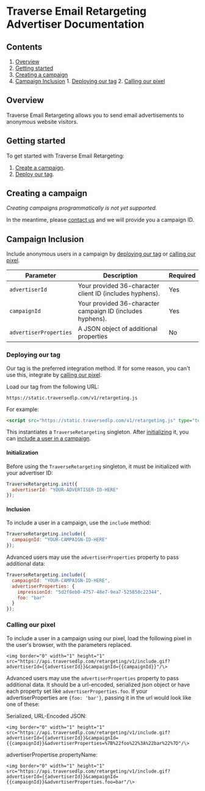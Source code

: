 # Traverse Email Retargeting Advertiser Documentation

## Contents

  1. [Overview](#overview)
  2. [Getting started](#getting-started)
  3. [Creating a campaign](#creating-a-campaign)
  4. [Campaign Inclusion](#campaign-inclusion)
    1. [Deploying our tag](#deploying-our-tag)
    2. [Calling our pixel](#calling-our-pixel)

## Overview

Traverse Email Retargeting allows you to send email advertisements to anonymous website visitors.

## Getting started

To get started with Traverse Email Retargeting:

 1. [Create a campaign](#creating-a-campaign).
 2. [Deploy our tag](#deploying-our-tag).

## Creating a campaign

*Creating campaigns programmatically is not yet supported.*

In the meantime, please <a href="mailto:Traverse Operations <operations@traversedlp.com&gt">contact us</a> and we will provide you a campaign ID.

## Campaign Inclusion

Include anonymous users in a campaign by [deploying our tag](#deploying-our-tag) or [calling our pixel](#calling-our-pixel).

| Parameter    | Description | Required |
| ------------ |------------ | -------- |
| `advertiserId` | Your provided 36-character client ID (includes hyphens). | Yes |
| `campaignId` | Your provided 36-character campaign ID (includes hyphens). | Yes |
| `advertiserProperties` | A JSON object of additional properties | No |

### Deploying our tag

Our tag is the preferred integration method. If for some reason, you can't use this, integrate by [calling our pixel](#calling-our-pixel).

Load our tag from the following URL:
```
https://static.traversedlp.com/v1/retargeting.js
```

For example:
```html
<script src="https://static.traversedlp.com/v1/retargeting.js" type="text/javascript"></script>
```

This instantiates a `TraverseRetargeting` singleton. After [initializing](#initialization) it, you can [include a user in a campaign](#inclusion). 

#### Initialization

Before using the `TraverseRetargeting` singleton, it must be initialized with your advertiser ID:

```javascript
TraverseRetargeting.init({
  advertiserId: "YOUR-ADVERTISER-ID-HERE"
});
```

#### Inclusion

To include a user in a campaign, use the `include` method:

```javascript
TraverseRetargeting.include({
  campaignId: "YOUR-CAMPAIGN-ID-HERE"
});
```

Advanced users may use the `advertiserProperties` property to pass additional data:

```javascript
TraverseRetargeting.include({
  campaignId: "YOUR-CAMPAIGN-ID-HERE",
  advertiserProperties: {
    impressionId: "5d2f8eb0-4757-48e7-9ea7-525850c22344",
    foo: "bar"
  }
});
```

### Calling our pixel

To include a user in a campaign using our pixel, load the following pixel in the user's browser, with the parameters replaced.

```
<img border="0" width="1" height="1" src="https://api.traversedlp.com/retargeting/v1/include.gif?advertiserId={{advertiserId}}&campaignId={{campaignId}}"/\>
```

Advanced users may use the `advertiserProperties` property to pass additional data. It should be a url-encoded, serialized json object or have each property set like `advertiserProperties.foo`. If your advertiserProperties are `{foo: 'bar'}`, passing it in the url would look like one of these:

Serialized, URL-Encoded JSON:
```
<img border="0" width="1" height="1" src="https://api.traversedlp.com/retargeting/v1/include.gif?advertiserId={{advertiserId}}&campaignId={{campaignId}}&advertiserProperties=%7B%22foo%22%3A%22bar%22%7D"/\>
```

advertiserPropertise.propertyName:
```
<img border="0" width="1" height="1" src="https://api.traversedlp.com/retargeting/v1/include.gif?advertiserId={{advertiserId}}&campaignId={{campaignId}}&advertiserProperties.foo=bar"/\>
```
